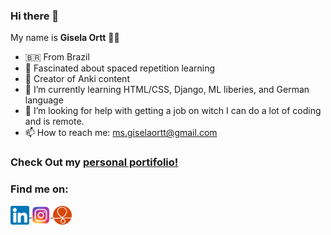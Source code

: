 ### Hi there 👋

My name is **Gisela Ortt** 🙆‍♀️ 

- 🇧🇷 From Brazil
- 🔭 Fascinated about spaced repetition learning
- 🍪 Creator of Anki content
- 🌱 I’m currently learning HTML/CSS, Django, ML liberies, and German language
- 🤔 I’m looking for help with getting a job on witch I can do a lot of coding and is remote.
- 📫 How to reach me: ms.giselaortt@gmail.com

### Check Out my [personal portifolio!](https://giselaortt.github.io/)


### Find me on:
 
 <div>
 <a href="https://www.linkedin.com/in/gisela-ortt-2bb40a196/" target="blank"><img align="center" src="linkedinLogo.png" alt="linkedin" height="30" width="30"/>  </a>
 <a href="https://www.instagram.com/giselaortt/" target="blank"><img align="center" src="instagram.png" alt="instagram" height="30" width="30"/> </a>
 <a href="https://www.couchsurfing.com/people/giselaortt" target="blank"><img align="center" src="couchsurfing.png" alt="couchsurfing" height="30" width="30"/> </a>

 </div>

	

